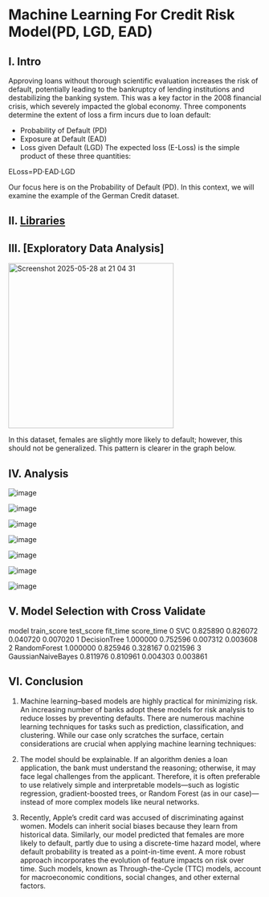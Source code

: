 # Machine Learning For Credit Risk Model(PD, LGD, EAD)
## I.  Intro

Approving loans without thorough scientific evaluation increases the risk of default, potentially leading to the bankruptcy of lending institutions and destabilizing the banking system. This was a key factor in the 2008 financial crisis, which severely impacted the global economy. Three components determine the extent of loss a firm incurs due to loan default:

* Probability of Default (PD)
* Exposure at Default (EAD)
* Loss given Default (LGD)
The expected loss (E-Loss) is the simple product of these three quantities:

ELoss=PD⋅EAD⋅LGD

Our focus here is on the Probability of Default (PD). In this context, we will examine the example of the German Credit dataset.
## II.  [Libraries](https://github.com/Kevin20250000000/Machine-Learning-For-Credit-Risk-Model/blob/main/Liberies)

## III. [Exploratory Data Analysis]
<img width="329" alt="Screenshot 2025-05-28 at 21 04 31" src="https://github.com/user-attachments/assets/f9e7ef7e-9b5a-4f80-b415-dbec17303597" />

In this dataset, females are slightly more likely to default; however, this should not be generalized. This pattern is clearer in the graph below.

## IV. Analysis
![image](https://github.com/user-attachments/assets/a4fcb840-1c1a-44d5-8ba3-790ee1ffb907)

![image](https://github.com/user-attachments/assets/e1c88a90-ad88-49bf-8382-01728d178076)

![image](https://github.com/user-attachments/assets/b28b8fd4-ea95-478d-bf7f-a37acb44ec9a)

![image](https://github.com/user-attachments/assets/826f8ebe-790a-4c07-9366-b5de671e27da)

![image](https://github.com/user-attachments/assets/74fc386f-6346-42cf-81bc-1c236220114c)

![image](https://github.com/user-attachments/assets/4687ff66-8dc6-48e7-b591-dfdb2366bc9a)

![image](https://github.com/user-attachments/assets/ab954ad4-1c4b-4059-8c07-83e66fbe3bab)

## V. Model Selection with Cross Validate
model	train_score	test_score	fit_time	score_time
0	SVC	0.825890	0.826072	0.040720	0.007020
1	DecisionTree	1.000000	0.752596	0.007312	0.003608
2	RandomForest	1.000000	0.825946	0.328167	0.021596
3	GaussianNaiveBayes	0.811976	0.810961	0.004303	0.003861

## VI.  Conclusion

1. Machine learning–based models are highly practical for minimizing risk. An increasing number of banks adopt these models for risk analysis to reduce losses by preventing defaults. There are numerous machine learning techniques for tasks such as prediction, classification, and clustering. While our case only scratches the surface, certain considerations are crucial when applying machine learning techniques:

2. The model should be explainable. If an algorithm denies a loan application, the bank must understand the reasoning; otherwise, it may face legal challenges from the applicant. Therefore, it is often preferable to use relatively simple and interpretable models—such as logistic regression, gradient-boosted trees, or Random Forest (as in our case)—instead of more complex models like neural networks.

3. Recently, Apple’s credit card was accused of discriminating against women. Models can inherit social biases because they learn from historical data. Similarly, our model predicted that females are more likely to default, partly due to using a discrete-time hazard model, where default probability is treated as a point-in-time event. A more robust approach incorporates the evolution of feature impacts on risk over time. Such models, known as Through-the-Cycle (TTC) models, account for macroeconomic conditions, social changes, and other external factors.






